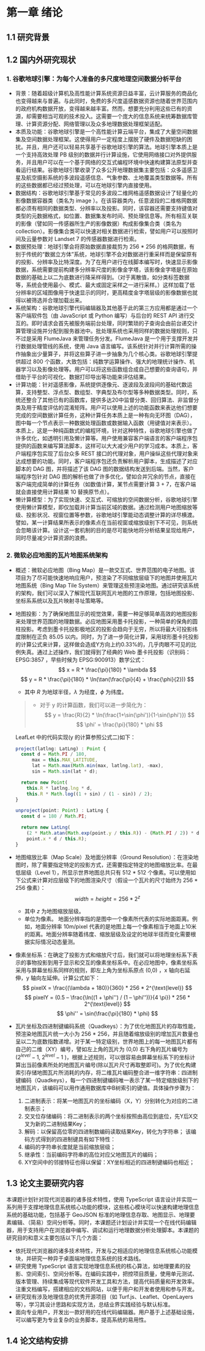 # 第一章 绪论
## 1.1 研究背景

## 1.2 国内外研究现状

### 1. 谷歌地球引擎：为每个人准备的多尺度地理空间数据分析平台
- 背景：随着超级计算机及高性能计算系统资源日益丰富，云计算服务的商品化也变得越来与普遍。与此同时，免费的多尺度遥感数据资源也随着世界范围内的政府机构数据开放，变得越来越丰富。然而，想要充分利用这些已有的资源，却需要相当可观的技术投入。这需要一个庞大的信息系统来统筹数据库管理、计算资源分配、网络管理以及众多地理数据处理框架适配。
- 本质及功能：谷歌地球引擎是一个高性能计算云端平台，集成了大量空间数据集及空间数据处理框架。这使得用户一定程度上摆脱了硬件及数据短缺的困扰。并且，用户还可以轻易共享基于谷歌地球引擎的算法。地球引擎本质上是一个支持高效处理 PB 级别的数据并行计算设施，它使用网络接口对外提供服务，并且用户可以在一个基于网络的交互式编程环境中快速构建算法原型并查看运行结果。谷歌地球引擎收录了众多公开地理数据集主要包括：众多遥感卫星及航空摄影系统的多波段遥感信息、气象参数、土地覆盖类型数据等。所有的这些数据都已经过预处理，可以在地球引擎内直接使用。
- 数据结构：谷歌地球引擎基于常见的多波段二维网格遥感数据设计了轻量化的影像数据容器类（类名为 image ）。在该容器类内，任意波段的二维格网数据都必须有相同的数据类型、分辨率以及投影。同时，该容器还需要支持键值对类型的元数据格式，如位置、数据集发布时间、预处理信息等。所有相互关联的影像（譬如同一传感器所生产的影像数据）构成影像集合类（类名为 collection）。影像集合类可以快速对相关数据进行检索，譬如用户可以按照时间及云量参数对 Landset 7 的传感器数据进行检索。
- 数据预处理：地球引擎会将原始数据直接裁剪为 256 * 256 的格网数据，有别于传统的“数据立方体”系统，地球引擎不会对数据进行重采样而是保留原有的投影、分辨率及比特深度。为了在用户进行在线脚本编写时，快速显示影像数据，系统需要提前构建多分辨率尺度的影像金字塔，该影像金字塔是在原始数据的基础上以二为底数进行降采样得到。（对于离散值，如分类标签数据等，系统会使用最小、模式、最大或固定采样之一进行采样。）这样加载了低分辨率的区域图像用于快速显示的同时，更高精度金字塔层级的影像数据也就得以被筛选并合理加载出来。
- 系统架构：谷歌地球引擎代码编辑器及其他基于此的第三方应用都是通过一个客户端软件包（由 JavaScript 或 Python 编写）与后台的 REST API 进行交互的。即时请求会首先被服务端前台处理，同时繁琐的子查询会由前台递交计算管理设施并分配到服务器池中。批处理系统也采用同样的数据处理规则，只不过是采用 FlumeJava 来管理任务分发。FlumeJava 是一个用于支撑开发并行数据处理管线的系统，使用 Java 语言编写。该系统针对并行计算所需的操作抽象出少量算子，并将这些算子进一步抽象为几个核心类。谷歌地球引擎提供超过 800 个函数，大致包括：纯数学运算操作、强大的地理统计操作、机器学习以及影像处理等。用户可以将这些函数组合成自己想要的查询语句，并借助于平台的可视化、数据打印导出等功能来评估结果。
- 计算功能：针对遥感影像，系统提供逐像元、逐波段及波段间的基础代数运算，支持整型、浮点型、数组型、字典型及布尔型等多种数据类型。同时，系统还整合了其他已有的函数库，提供多达20中监督分类、回归算法、非监督分类及用于精度评估的混淆矩阵。用户可以使用上述的功能函数来表达他们想要完成的空间数据计算任务，这种计算任务本质上是一种有向无环图（DAG），图中每一个节点表示一种数据处理函数或数据输入函数（用键值对来表示）。本质上，这是一种纯函数式的编程环境，针对这种特性，谷歌地球引擎也做了许多优化，如透明引用及懒计算等。用户使用兼容客户端语言的客户端程序包提供的函数来编写算法脚本，这样可以大大减少用户的学习成本。本质上，客户端程序包实现了后台众多 REST 接口的代理对象，用户操纵这些代理对象来达成想要的功能。同时，客户端程序包还负责解析用户脚本，生成描述了对应脚本的 DAG 图，并将描述了该 DAG 图的数据结构发送到后端。当然，客户端程序包针对 DAG 图的解析也做了许多优化，譬如合并冗余的节点，直接在客户端完成简单的计算任务（如数值计算，某节点需要计算 3 + 7，在客户端就会直接使用计算结果 10 替换原节点）。
- 懒计算模型：为了实现快速、交互式、可缩放的空间数据分析，谷歌地球引擎使用懒计算模型，即仅加载并计算当前区域的数据。通过检测用户地图缩放等级、投影状况、视窗位置等参数，谷歌地球引擎能动态调整计算的详尽横渡。譬如，某一计算结果所表示的像素点在当前视窗或缩放级别下不可见，则系统会忽略该计算。设计这一套机制的目的是尽可能快地将分析结果呈现给用户，同时尽量减少计算资源的浪费。


### 2. 微软必应地图的瓦片地图系统架构
- 概述：微软必应地图（Bing Map）是一款交互式、世界范围的电子地图。该项目为了尽可能快速地响应用户，预渲染了不同缩放层级下的地图并使用瓦片地图系统（Bing Map Tile System）来管理这些预渲染地图。通过研究该系统的架构，我们可以深入了解现代互联网瓦片地图的工作原理，包括地图投影、坐标系系统以及瓦片映射寻址策略等。
- 地图投影：为了确保地图显示的视觉效果，需要一种足够简单高效的地图投影来处理世界范围的地理数据。必应地图采用墨卡托投影，一种简单的保角的圆柱投影。考虑到墨卡托投影极地区的投影会趋向于无穷，所以将最大可投影纬度限制在正负 85.05 以内。同时，为了进一步简化计算，采用球形墨卡托投影的计算公式来计算，这样做会造成Y方向上约0.33%的，几乎肉眼不可见的比例失真。通过上述操作，我们就得到了经典的 Web 墨卡托投影（识别码：EPSG:3857 ，早些时候为 EPSG:900913）数学公式：
  $$ x = R * \frac{\pi}{180} * \lambda $$
  $$ y = R * \frac{\pi}{180} * \ln(\tan(\frac{\pi}{4} + \frac{\phi}{2})) $$
  - 其中 $R$ 为地球半径，$\lambda$ 为经度，$\phi$ 为纬度。
  > - 对于 y 的计算函数，我们可以进一步简化为：
  > $$ y = \frac{R}{2} * \ln(\frac{1+\sin(\phi')}{1-\sin(\phi')}) $$
  > $$ \phi' = \frac{\pi}{180} * \phi  $$

  LeafLet 中的代码实现(y 的计算参照公式二)如下：
  ```ts
  project(latlng: LatLng) : Point {
    const d = Math.PI / 180,
        max = this.MAX_LATITUDE,
        lat = Math.max(Math.min(max, latlng.lat), -max),
        sin = Math.sin(lat * d);

    return new Point(
      this.R * latlng.lng * d,
      this.R * Math.log((1 + sin) / (1 - sin)) / 2);
  }

  unproject(point: Point) : LatLng {
    const d = 180 / Math.PI;

    return new LatLng(
      (2 * Math.atan(Math.exp(point.y / this.R)) - (Math.PI / 2)) * d,
      point.x * d / this.R);
  }
  ```
- 地图缩放比率（Map Scale）及地面分辨率（Ground Resolution）：在渲染地图时，除了需要指定特定的投影方式，还需要指定特定的地图缩放比率。在最低层级（Level 1），所显示世界地图总共只有 512 * 512 个像素。可以使用如下公式来计算对应层级下的地图渲染尺寸（假设一个瓦片的尺寸始终为 256 * 256 像素）：
  $$ width = height = 256 * 2^z $$
  - 其中 $z$ 为地图缩放层级。
  - 单位为像素。
地面分辨率指的是图中一个像素所代表的实际地面距离。例如，地面分辨率 10m/pixel 代表的是地图上每一个像素相当于地面上10米的距离。地面分辨率随着纬度、缩放层级及设定的地球半径而变化需要根据实际情况动态量测。
- 像素坐标系：在确定了投影方式和缩放尺寸后，我们就可以将地理坐标系下表示的事物投影到用于显示和交互的像素坐标系中。在必应地图中，像素坐标系采用与屏幕坐标系同样的规则，即左上角为坐标系原点 (0,0) ，x 轴向右延伸，y 轴向左延伸。计算公式如下：
$$ pixelX = \frac{(\lambda + 180)}{360} * 256 * 2^{\text{level}} $$
$$ pixelY = (0.5 – \frac{\ln((1 + \phi'') / (1 – \phi''))}{4 \pi}) * 256 * 2^{\text{level}} $$
$$ \phi'' = \sin(\frac{\pi}{180} * \phi) $$
- 瓦片坐标及四进制键编码系统（Quadkeys）：为了优化地图瓦片的存取性能，预渲染地图瓦片统一大小为 256 * 256，并且随着缩放级别的增加瓦片数量也呈以二为底数指数递增。对于某一特定级别，世界地图上的每一地图瓦片都有自己的二维（XY）编号，譬如左上角的瓦片为 (0,0) 右下角的瓦片编号为 ($2^{level} - 1$, $2^{level} - 1$ )，根据上述规则，可以很容易由屏幕坐标系下的坐标计算出当前像素所处的地图瓦片编号(除以瓦片尺寸再取整即可)。为了优化构建索引存储地图瓦片所消耗的内存，将二维瓦片编码整合进一维字符串：四进制键编码（Quadkeys），每一个四进制键编码唯一表示了某一特定缩放级别下的地图瓦片，该编码可以用作通用数据库中B树索引的键值。具体操作步骤为：
  1. 二进制表示：将某一地图瓦片的坐标编码（X，Y）分别转化为对应的二进制表示；
  2. 交叉位存储编码：将二进制表示的两个坐标按照由高位到底位，先Y后X交叉为新的二进制结果Key；
  3. 解码：以保留高位零的四进制数编码读取结果Key，转化为字符串；
该编码方式得到的四进制键具有如下特性：
  1. 编码的字符串长度就是当前缩放层级；
  2. 继承性：当前编码字符串的高位对应父地图瓦片的编码；
  3. XY空间中的邻接特征也得以保留：XY坐标相近的四进制键编码也相近；
## 1.3 论文主要研究内容

本课题计划针对现代浏览器的诸多技术特性，使用 TypeScript 语言设计并实现一系列用于支撑地理信息系统核心功能的模块，这些核心模块可以快速构建地理信息系统的基础功能，包括基于 GeoJSON 标准的地理信息存取、地图显示、地理要素编辑、（简易）空间分析等。同时，本课题还计划设计并实现一个在线代码编辑器，用于支持用户在浏览器中编写、调试和运行地理数据分析处理脚本。本课题的研究目的和意义主要包括以下几个方面：

- 依托现代浏览器的诸多技术特性，开发与之相适应的地理信息系统核心功能模块，并研究一种异于桌面端地理信息系统的技术路线。
- 研究使用 TypeScript 语言实现地理信息系统的核心算法，如地理要素的投影、空间索引、空间分析等。在编码实践中，把控项目质量，使用单元测试、版本管理、持续集成等现代软件开发工具和方法，提高代码质量和开发效率。注重文档编写，搭建相应的文档网站，以便于用户和开发者使用和参与开发。
- 研究现有涉及地理信息的优秀开源项目（如 Turf.js、Leaflet、OpenLayers 等），学习其设计思路和实现方法，总结业界实践经验与默认标准。
- 面向专业用户，开发出一款好用的在线代码编辑器。用户基于上述基础设施，可以编写更为专业复杂的业务脚本，提高系统的易用性。

## 1.4 论文结构安排
